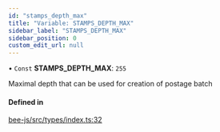 ```yaml
---
id: "stamps_depth_max"
title: "Variable: STAMPS_DEPTH_MAX"
sidebar_label: "STAMPS_DEPTH_MAX"
sidebar_position: 0
custom_edit_url: null
---
```


• `Const` **STAMPS\_DEPTH\_MAX**: ``255``

Maximal depth that can be used for creation of postage batch

#### Defined in

[bee-js/src/types/index.ts:32](https://github.com/ethersphere/bee-js/blob/74056cb/src/types/index.ts#L32)
